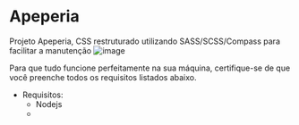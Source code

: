 # Apeperia
Projeto Apeperia, CSS restruturado utilizando SASS/SCSS/Compass para facilitar a manutenção
![image](https://user-images.githubusercontent.com/37172038/102289627-e4ca5980-3f1d-11eb-9b6f-8071c66044c8.png)

Para que tudo funcione perfeitamente na sua máquina, certifique-se de que você 
preenche todos os requisitos listados abaixo.

* Requisitos:
  - Nodejs
  - 
